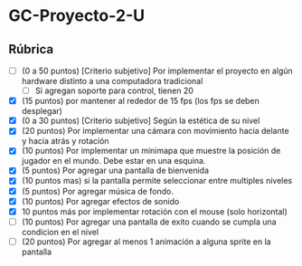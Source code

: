 # GC-Proyecto-2-U
 
## Rúbrica

- [ ] (0 a 50 puntos) [Criterio subjetivo] Por implementar el proyecto en algún hardware distinto a una computadora tradicional
  - [ ] Si agregan soporte para control, tienen 20
- [x] (15 puntos) por mantener al rededor de 15 fps (los fps se deben desplegar)
- [x] (0 a 30 puntos) [Criterio subjetivo] Según la estética de su nivel
- [x] (20 puntos) Por implementar una cámara con movimiento hacia delante y hacia atrás y rotación
- [x] (10 puntos) Por implementar un minimapa que muestre la posición de jugador en el mundo. Debe estar en una esquina.
- [x] (5 puntos) Por agregar una pantalla de bienvenida
- [x] (10 puntos mas) si la pantalla permite seleccionar entre multiples niveles
- [x] (5 puntos) Por agregar música de fondo.
- [x] (10 puntos) Por agregar efectos de sonido
- [x] 10 puntos más por implementar rotación con el mouse (solo horizontal)
- [ ] (10 puntos) Por agregar una pantalla de exito cuando se cumpla una condicion en el nivel
- [ ] (20 puntos) Por agregar al menos 1 animación a alguna sprite en la pantalla